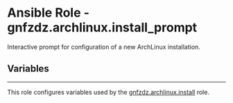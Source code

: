 # Ansible Role - gnfzdz.archlinux.install_prompt

Interactive prompt for configuration of a new ArchLinux installation.

## Variables
-------

This role configures variables used by the [gnfzdz.archlinux.install](https://gitlab.com/gnfzdz/gnfzdz.archlinux/-/blob/main/roles/install/README.md) role.

